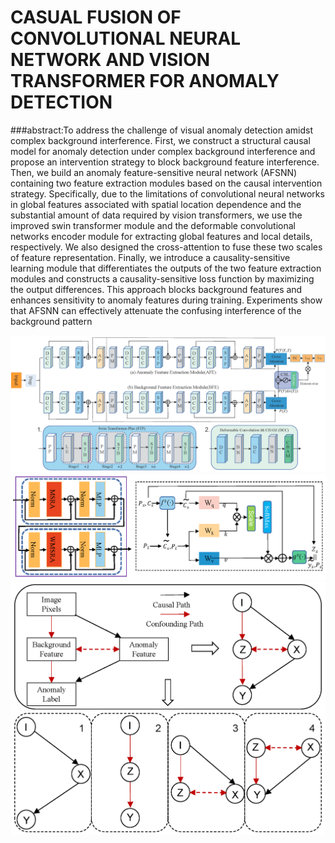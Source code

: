 # CASUAL FUSION OF CONVOLUTIONAL NEURAL NETWORK AND VISION TRANSFORMER FOR ANOMALY DETECTION

###abstract:To address the challenge of visual anomaly detection amidst complex background interference. First, we construct a structural causal
model for anomaly detection under complex background interference and propose an intervention strategy to block background feature interference. Then, we build an anomaly feature-sensitive neural network (AFSNN) containing two feature extraction modules
based on the causal intervention strategy. Specifically, due to the
limitations of convolutional neural networks in global features associated with spatial location dependence and the substantial amount
of data required by vision transformers, we use the improved swin
transformer module and the deformable convolutional networks encoder module for extracting global features and local details, respectively. We also designed the cross-attention to fuse these two scales
of feature representation. Finally, we introduce a causality-sensitive
learning module that differentiates the outputs of the two feature extraction modules and constructs a causality-sensitive loss function
by maximizing the output differences. This approach blocks background features and enhances sensitivity to anomaly features during
training. Experiments show that AFSNN can effectively attenuate
the confusing interference of the background pattern

<div align=center>
<img src="images/AFSNN.png">
<img src="images/crossatt.png">
<img src="images/scm.png">
</div>


